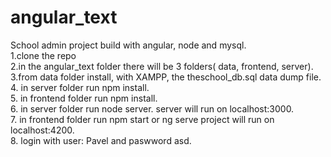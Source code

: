 # angular_text
School admin project build with angular, node and mysql.<br>
1.clone the repo <br>
2.in the angular_text folder there will be 3 folders( data, frontend, server). <br>
3.from data folder install, with XAMPP, the theschool_db.sql data dump file. <br>
4. in server folder run npm install. <br>
5. in frontend folder run npm install. <br>
6. in server folder run node server. server will run on localhost:3000. <br>
7. in frontend folder run npm start or ng serve project will run on localhost:4200. <br>
8. login with user: Pavel and paswword asd. <br>

